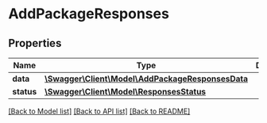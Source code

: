 # AddPackageResponses

## Properties
Name | Type | Description | Notes
------------ | ------------- | ------------- | -------------
**data** | [**\Swagger\Client\Model\AddPackageResponsesData**](AddPackageResponsesData.md) |  | 
**status** | [**\Swagger\Client\Model\ResponsesStatus**](ResponsesStatus.md) |  | 

[[Back to Model list]](../README.md#documentation-for-models) [[Back to API list]](../README.md#documentation-for-api-endpoints) [[Back to README]](../README.md)


